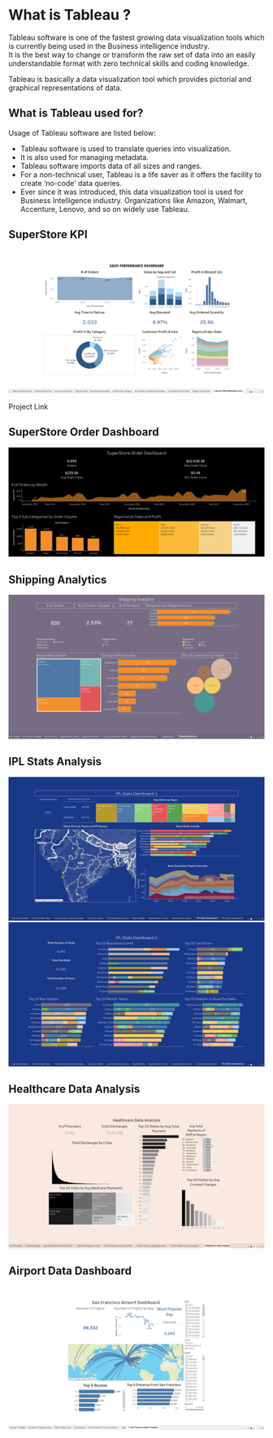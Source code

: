 # What is Tableau ?  

Tableau software is one of the fastest growing data visualization tools which is currently being used in the Business intelligence industry.  
It is the best way to change or transform the raw set of data into an easily understandable format with zero technical skills and coding knowledge.   

Tableau is basically a data visualization tool which provides pictorial and graphical representations of data.

## What is Tableau used for?  

Usage of Tableau software are listed below:

- Tableau software is used to translate queries into visualization.  
- It is also used for managing metadata.  
- Tableau software imports data of all sizes and ranges.  
- For a non-technical user, Tableau is a life saver as it offers the facility to create ‘no-code’ data queries.  
- Ever since it was introduced, this data visualization tool is used for Business Intelligence industry. Organizations like Amazon, Walmart, Accenture, Lenovo, and so on widely use Tableau.  

##  SuperStore KPI

<img src="https://github.com/Rajat6697/Tableau-Projects/blob/b1ba2cf1c1df1ed9193ca243db7740a604cb923e/2.%20SuperStore%20KPI/Sales_Perfm_DB.png" alt="SS 1"/>

<a src= "https://github.com/Rajat6697/Tableau-Projects/tree/main/2.%20SuperStore%20KPI"> Project Link <a>


## SuperStore Order Dashboard

<img src= "https://github.com/Rajat6697/Tableau-Projects/blob/4c72de141987d112cfdb30c91c3d1009ee7ecb21/3.%20SuperStore%20Order%20Dashboard/SuperStore%20Order%20Dashboard.png" alt= "SS 1"/>

## Shipping Analytics
<img src="https://github.com/Rajat6697/Tableau-Projects/blob/fbe8b7ace3b335a9dc8b790af9f15ef39de10f7a/4.%20Shipping%20Analytics/Dashboard%20Image.png" alt="Shipping_dashboard_img">

## IPL Stats Analysis

<img src= "https://github.com/Rajat6697/Tableau-Projects/blob/c88f2fc6d578619125ad6a69b5fe2374ffade0c0/7.%20IPL%20Stats%20Analytics/IPL_Stats_DB1.png" alt= "IPL_STATS_DB.IMG" >

<img src= "https://github.com/Rajat6697/Tableau-Projects/blob/c88f2fc6d578619125ad6a69b5fe2374ffade0c0/7.%20IPL%20Stats%20Analytics/IPL_Stats_DB2.png" alt= "IPL_STATS_DB.IMG" >

## Healthcare Data Analysis

<img src="https://github.com/Rajat6697/Tableau-Projects/blob/4c7ac0706c95ee02f54f8185cdedee2cd22daaa0/6.%20Healthcare%20Data%20Analytics(%20Ineuron%20Internship%20Project)/Screenshot_dashboard.png" alt="ss">


##  Airport Data Dashboard

<img src="https://github.com/Rajat6697/Tableau-Projects/blob/0e6eebccc5bdd1235c6b84d68d3febac9440f222/1.%20Airport%20Data%20Dashboard/Airport%20Data%20Viz.png" alt="SS 1"/>


